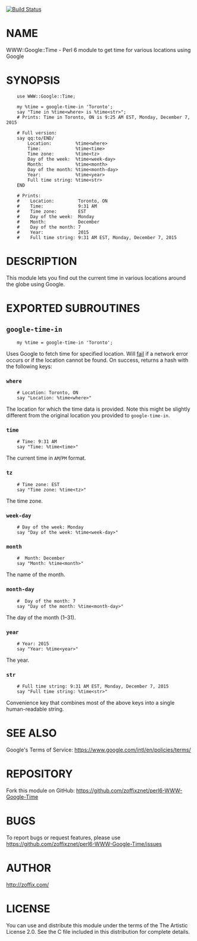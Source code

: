 [![Build Status](https://travis-ci.org/zoffixznet/perl6-WWW-Google-Time.svg)](https://travis-ci.org/zoffixznet/perl6-WWW-Google-Time)

# NAME

WWW::Google::Time - Perl 6 module to get time for various locations using Google

# SYNOPSIS

```perl6
    use WWW::Google::Time;

    my %time = google-time-in 'Toronto';
    say "Time in %time<where> is %time<str>";
    # Prints: Time in Toronto, ON is 9:25 AM EST, Monday, December 7, 2015

    # Full version:
    say qq:to/END/
        Location:         %time<where>
        Time:             %time<time>
        Time zone:        %time<tz>
        Day of the week:  %time<week-day>
        Month:            %time<month>
        Day of the month: %time<month-day>
        Year:             %time<year>
        Full time string: %time<str>
    END

    # Prints:
    #    Location:         Toronto, ON
    #    Time:             9:31 AM
    #    Time zone:        EST
    #    Day of the week:  Monday
    #    Month:            December
    #    Day of the month: 7
    #    Year:             2015
    #    Full time string: 9:31 AM EST, Monday, December 7, 2015
```

# DESCRIPTION

This module lets you find out the current time in various locations around
the globe using Google.

# EXPORTED SUBROUTINES

## `google-time-in`

```perl6
    my %time = google-time-in 'Toronto';
```

Uses Google to fetch time for specified location. Will
[fail](http://docs.perl6.org/routine/fail) if a network
error occurs or if the location cannot be found. On success, returns a hash
with the following keys:

### `where`

```perl6
    # Location: Toronto, ON
    say "Location: %time<where>"
```
The location for which the time data is provided. Note this might be slightly
different from the original location you provided to `google-time-in`.

### `time`

```perl6
    # Time: 9:31 AM
    say "Time: %time<time>"
```
The current time in `AM`/`PM` format.

### `tz`

```perl6
    # Time zone: EST
    say "Time zone: %time<tz>"
```
The time zone.

### `week-day`

```perl6
    # Day of the week: Monday
    say "Day of the week: %time<week-day>"
```

### `month`

```perl6
    #  Month: December
    say "Month: %time<month>"
```
The name of the month.

### `month-day`

```perl6
    #  Day of the month: 7
    say "Day of the month: %time<month-day>"
```
The day of the month (1–31).

### `year`

```perl6
    # Year: 2015
    say "Year: %time<year>"
```
The year.

### `str`

```perl6
    # Full time string: 9:31 AM EST, Monday, December 7, 2015
    say "Full time string: %time<str>"
```
Convenience key that combines most of the above keys into a single
human-readable string.

# SEE ALSO

Google's Terms of Service: https://www.google.com/intl/en/policies/terms/

# REPOSITORY

Fork this module on GitHub:
https://github.com/zoffixznet/perl6-WWW-Google-Time

# BUGS

To report bugs or request features, please use
https://github.com/zoffixznet/perl6-WWW-Google-Time/issues

# AUTHOR

http://zoffix.com/

# LICENSE

You can use and distribute this module under the terms of the
The Artistic License 2.0. See the C<LICENSE> file included in this
distribution for complete details.
